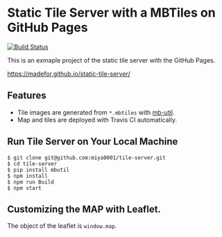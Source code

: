 # Static Tile Server with a MBTiles on GitHub Pages

[![Build Status](https://travis-ci.org/miya0001/tile-server.svg?branch=master)](https://travis-ci.org/miya0001/tile-server)

This is an exmaple project of the static tile server with the GitHub Pages.

https://madefor.github.io/static-tile-server/

## Features

* Tile images are generated from `*.mbtiles` with [mb-util](https://github.com/mapbox/mbutil).
* Map and tiles are deployed with Travis CI automatically.

## Run Tile Server on Your Local Machine

```
$ git clone git@github.com:miya0001/tile-server.git
$ cd tile-server
$ pip install mbutil
$ npm install
$ npm run Build
$ npm start
```

## Customizing the MAP with Leaflet.

The object of the leaflet is `window.map`.
